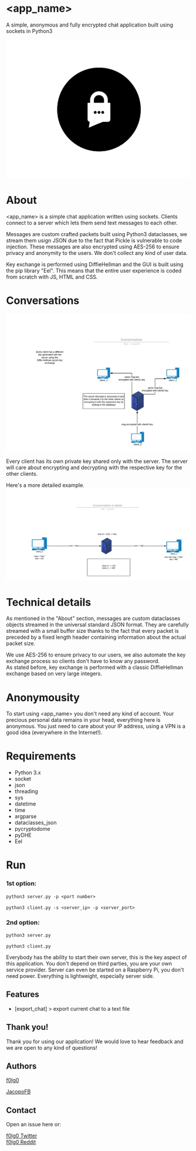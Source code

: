 # <app_name>
A simple, anonymous and fully encrypted chat application built using sockets in Python3

![example](./wireframes/PNG/logo.png)

# About

<app_name> is a simple chat application written using sockets. Clients connect to a server which lets them send text messages to each other.

Messages are custom crafted packets built using Python3 dataclasses, we stream them usign JSON due to the fact that Pickle is vulnerable to code injection. These messages are also encrypted using AES-256 to ensure privacy and anonymity to the users. We don't collect any kind of user data.

Key exchange is performed using DiffieHellman and the GUI is built using the pip library "Eel". This means that the entire user experience is coded from scratch with JS, HTML and CSS.

# Conversations

![convo](./documentation/pics/convo.png)

Every client has its own private key shared only with the server. The server will care about encrypting and decrypting with the respective key for the other clients. 

Here's a more detailed example.
![detail](./documentation/pics/detail.png)

# Technical details

As mentioned in the "About" section, messages are custom dataclasses objects streamed in the universal standard JSON format. They are carefully streamed with a small buffer size thanks to the fact that every packet is preceded by a fixed length header containing information about the actual packet size.

We use AES-256 to ensure privacy to our users, we also automate the key exchange process so clients don't have to know any password.  
As stated before, key exchange is performed with a classic DiffieHellman exchange based on very large integers.

# Anonymousity

To start using <app_name> you don't need any kind of account. Your precious personal data remains in your head, everything here is anonymous. You just need to care about your IP address, using a VPN is a good idea (everywhere in the Internet!). 

# Requirements 

* Python 3.x
* socket
* json
* threading
* sys
* datetime
* time
* argparse
* dataclasses_json
* pycryptodome
* pyDHE
* Eel

# Run 

### 1st option:

```
python3 server.py -p <port number>
```
```
python3 client.py -s <server_ip> -p <server_port>
```

### 2nd option:

```
python3 server.py
```
```
python3 client.py
```

Everybody has the ability to start their own server, this is the key aspect of this application. You don't depend on third parties, you are your own service provider. Server can even be started on a Raspberry Pi, you don't need power. Everything is lightweight, especially server side. 

## Features

* [export_chat] > export current chat to a text file 

## Thank you!

Thank you for using our application! We would love to hear feedback and we are open to any kind of questions!

## Authors

[f0lg0](https://github.com/f0lg0)

[JacopoFB](https://github.com/JacopoFB)

## Contact

Open an issue here or:

[f0lg0 Twitter](https://twitter.com/f0lg0)  
[f0lg0 Reddit](https://www.reddit.com/user/_folgo_/)


